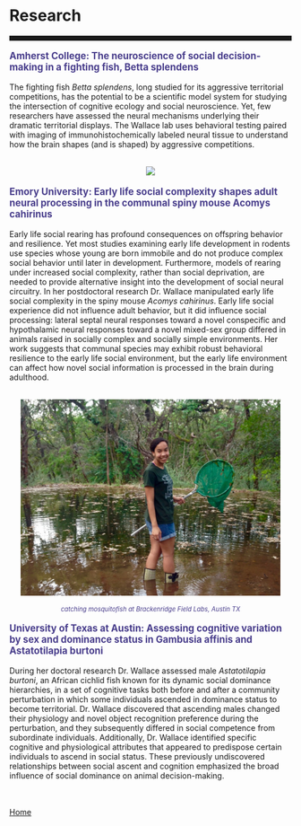 <body>
		
<div class="container">
<div class="blurb">
<h1>Research</h1>
<hr style="height:9px;color:#84949B">


<p style="text-align:left;font-size:120%"><b><font color="darkslateblue">Amherst College: The neuroscience of social decision-making in a fighting fish, Betta splendens </font></b><br></p>
The fighting fish <i>Betta splendens</i>, long studied for its aggressive territorial competitions, has the potential to be a scientific model system for studying the intersection of cognitive ecology and social neuroscience. Yet, few researchers have assessed the neural mechanisms underlying their dramatic territorial displays. The Wallace lab uses behavioral testing paired with imaging of immunohistochemically labeled neural tissue to understand how the brain shapes (and is shaped) by aggressive competitions.
 <br><br>

<p><center><img src="/images/Wallace african spiny mouse gif 2021.gif" height="350"> </center></p>

<p style="text-align:left;font-size:120%"><b><font color="darkslateblue">Emory University: Early life social complexity shapes adult neural processing in the communal spiny mouse Acomys cahirinus</font></b><br></p>

Early life social rearing has profound consequences on offspring behavior and resilience. Yet most studies examining early life development in rodents use species whose young are born immobile and do not produce complex social behavior until later in development. Furthermore, models of rearing under increased social complexity, rather than social deprivation, are needed to provide alternative insight into the development of social neural circuitry. In her postdoctoral research Dr. Wallace manipulated early life social complexity in the spiny mouse <i>Acomys cahirinus</i>. Early life social experience did not influence adult behavior, but it did influence social processing: lateral septal neural responses toward a novel conspecific and hypothalamic neural responses toward a novel mixed-sex group differed in animals raised in socially complex and socially simple environments. Her work suggests that communal species may exhibit robust behavioral resilience to the early life social environment, but the early life environment can affect how novel social information is processed in the brain during adulthood. <br><br>


<p><center><img src="/images/BFL.jpg" height="350"> </center></p>
<p style="text-align:center;font-size:80%"><i><font color="darkslateblue"> catching mosquitofish at Brackenridge Field Labs, Austin TX</font></i></p>


<p style="text-align:left;font-size:120%"><b><font color="darkslateblue">University of Texas at Austin: Assessing cognitive variation by sex and dominance status in Gambusia affinis and Astatotilapia burtoni</font></b><br></p>

During her doctoral research Dr. Wallace assessed male <i>Astatotilapia burtoni</i>, an African cichlid fish known for its dynamic social dominance hierarchies, in a set of cognitive tasks both before and after a community perturbation in which some individuals ascended in dominance status to become territorial. Dr. Wallace discovered that ascending males changed their physiology and novel object recognition preference during the perturbation, and they subsequently differed in social competence from subordinate individuals. Additionally, Dr. Wallace identified specific cognitive and physiological attributes that appeared to predispose certain individuals to ascend in social status. These previously undiscovered relationships between social ascent and cognition emphasized the broad influence of social dominance on animal decision-making.








	
<br><br><a href="../">Home</a>
